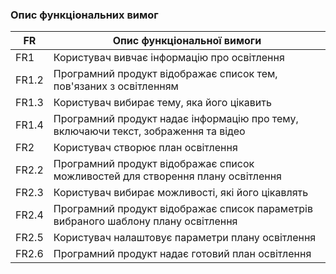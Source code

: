 ### Опис функціональних вимог
| FR | Опис функціональної вимоги |
| --- | --- |
| FR1 | Користувач вивчає інформацію про освітлення |
| FR1.2 | Програмний продукт відображає список тем, пов'язаних з освітленням |
| FR1.3 | Користувач вибирає тему, яка його цікавить |
| FR1.4 | Програмний продукт надає інформацію про тему, включаючи текст, зображення та відео |
| FR2 | Користувач створює план освітлення |
| FR2.2 | Програмний продукт відображає список можливостей для створення плану освітлення |
| FR2.3 | Користувач вибирає можливості, які його цікавлять |
| FR2.4 | Програмний продукт відображає список параметрів вибраного шаблону плану освітлення |
| FR2.5 | Користувач налаштовує параметри плану освітлення |
| FR2.6 | Програмний продукт надає готовий план освітлення |
